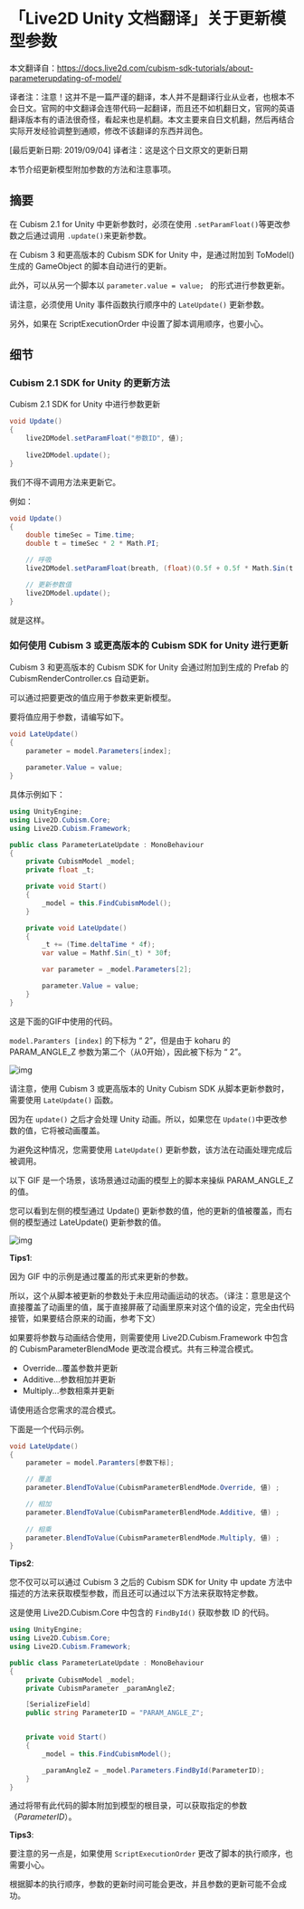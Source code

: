 # 「Live2D Unity 文档翻译」关于更新模型参数

本文翻译自：https://docs.live2d.com/cubism-sdk-tutorials/about-parameterupdating-of-model/

译者注：注意！这并不是一篇严谨的翻译，本人并不是翻译行业从业者，也根本不会日文。官网的中文翻译会连带代码一起翻译，而且还不如机翻日文，官网的英语翻译版本有的语法很奇怪，看起来也是机翻。本文主要来自日文机翻，然后再结合实际开发经验调整到通顺，修改不该翻译的东西并润色。

[最后更新日期: 2019/09/04] 译者注：这是这个日文原文的更新日期

本节介绍更新模型附加参数的方法和注意事项。

## 摘要

在 Cubism 2.1 for Unity 中更新参数时，必须在使用 `.setParamFloat()`等更改参数之后通过调用 `.update()`来更新参数。

在 Cubism 3 和更高版本的 Cubism SDK for Unity 中，是通过附加到 ToModel() 生成的 GameObject 的脚本自动进行的更新。



此外，可以从另一个脚本以 `parameter.value = value; ` 的形式进行参数更新。

请注意，必须使用 Unity 事件函数执行顺序中的 `LateUpdate()` 更新参数。

另外，如果在 ScriptExecutionOrder 中设置了脚本调用顺序，也要小心。

## 细节

### Cubism 2.1 SDK for Unity 的更新方法

Cubism 2.1 SDK for Unity 中进行参数更新

```c#
void Update()
{
	live2DModel.setParamFloat("参数ID", 値);
	
	live2DModel.update();
}
```

我们不得不调用方法来更新它。

例如：

```C#
void Update()
{
    double timeSec = Time.time;
    double t = timeSec * 2 * Math.PI;

    // 呼吸
    live2DModel.setParamFloat(breath, (float)(0.5f + 0.5f * Math.Sin(t / 3.2345)), 1);

    // 更新参数值
    live2DModel.update();
}
```

就是这样。

### 如何使用 Cubism 3 或更高版本的 Cubism SDK for Unity 进行更新

Cubism 3 和更高版本的 Cubism SDK for Unity 会通过附加到生成的 Prefab 的 CubismRenderController.cs 自动更新。

可以通过把要更改的值应用于参数来更新模型。

要将值应用于参数，请编写如下。

```c#
void LateUpdate()
{
	parameter = model.Parameters[index];
	
	parameter.Value = value;
}
```

具体示例如下：

```c#
using UnityEngine;
using Live2D.Cubism.Core;
using Live2D.Cubism.Framework;

public class ParameterLateUpdate : MonoBehaviour
{
    private CubismModel _model;
    private float _t;

    private void Start()
    {
        _model = this.FindCubismModel();
    }

    private void LateUpdate()
    {
        _t += (Time.deltaTime * 4f);
        var value = Mathf.Sin(_t) * 30f;

        var parameter = _model.Parameters[2];

        parameter.Value = value;
    }
}
```

这是下面的GIF中使用的代码。

`model.Paramters [index]` 的下标为 “ 2”，但是由于 koharu 的 PARAM_ANGLE_Z 参数为第二个（从0开始），因此被下标为 “ 2”。

![img](https://docs.live2d.com/wp-content/uploads/2017/08/2017-08-09_14h11_43.png)

请注意，使用 Cubism 3 或更高版本的 Unity Cubism SDK 从脚本更新参数时，需要使用 `LateUpdate()` 函数。

因为在 `update()` 之后才会处理 Unity 动画。所以，如果您在 `Update()`中更改参数的值，它将被动画覆盖。

为避免这种情况，您需要使用 `LateUpdate()`  更新参数，该方法在动画处理完成后被调用。



以下 GIF 是一个场景，该场景通过动画的模型上的脚本来操纵 PARAM_ANGLE_Z 的值。

您可以看到左侧的模型通过 Update()  更新参数的值，他的更新的值被覆盖，而右侧的模型通过 LateUpdate()  更新参数的值。

![img](https://docs.live2d.com/wp-content/uploads/2017/08/UpdateAndLateUpdate.gif)

**Tips1**:

因为 GIF 中的示例是通过覆盖的形式来更新的参数。

所以，这个从脚本被更新的参数处于未应用动画运动的状态。（译注：意思是这个直接覆盖了动画里的值，属于直接屏蔽了动画里原来对这个值的设定，完全由代码接管，如果要结合原来的动画，参考下文）



如果要将参数与动画结合使用，则需要使用 Live2D.Cubism.Framework 中包含的 CubismParameterBlendMode 更改混合模式。共有三种混合模式。

- Override...覆盖参数并更新
- Additive...参数相加并更新
- Multiply...参数相乘并更新

请使用适合您需求的混合模式。 

下面是一个代码示例。

```c#
void LateUpdate()
{
	parameter = model.Paramters[参数下标];

    // 覆盖
	parameter.BlendToValue(CubismParameterBlendMode.Override, 値) ;

    // 相加
	parameter.BlendToValue(CubismParameterBlendMode.Additive, 値) ;
	
	// 相乘
	parameter.BlendToValue(CubismParameterBlendMode.Multiply, 値) ;
}
```

**Tips2**:

您不仅可以可以通过 Cubism 3 之后的 Cubism SDK for Unity 中 update 方法中描述的方法来获取模型参数，而且还可以通过以下方法来获取特定参数。

这是使用 Live2D.Cubism.Core 中包含的 `FindById()` 获取参数 ID 的代码。

```c#
using UnityEngine;
using Live2D.Cubism.Core;
using Live2D.Cubism.Framework;

public class ParameterLateUpdate : MonoBehaviour
{
    private CubismModel _model;
    private CubismParameter _paramAngleZ;

    [SerializeField]
    public string ParameterID = "PARAM_ANGLE_Z";


    private void Start()
    {
        _model = this.FindCubismModel();

        _paramAngleZ = _model.Parameters.FindById(ParameterID);
    }
}
```

通过将带有此代码的脚本附加到模型的根目录，可以获取指定的参数（*ParameterID*）。

**Tips3**:

要注意的另一点是，如果使用 `ScriptExecutionOrder` 更改了脚本的执行顺序，也需要小心。

根据脚本的执行顺序，参数的更新时间可能会更改，并且参数的更新可能不会成功。